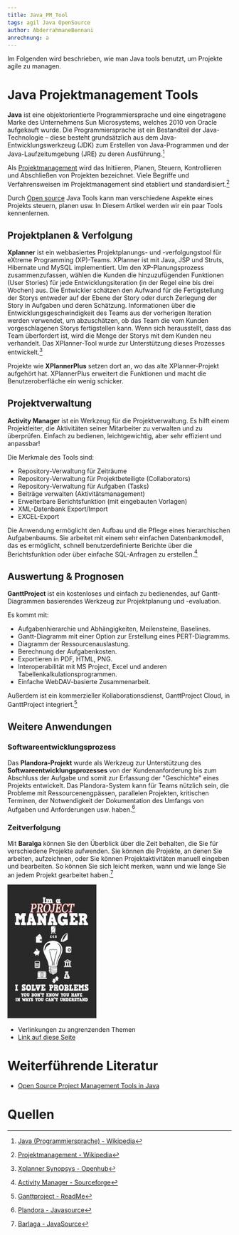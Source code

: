 ```yaml
---
title: Java_PM_Tool
tags: agil Java OpenSource
author: AbderrahmaneBennani
anrechnung: a
---
```


Im Folgenden wird beschrieben, wie man Java tools benutzt, um Projekte agile zu managen.
# Java Projektmanagement Tools

**Java** ist eine objektorientierte Programmiersprache und eine eingetragene Marke des Unternehmens
Sun Microsystems, welches 2010 von
Oracle aufgekauft wurde. Die Programmiersprache ist ein Bestandteil der 
Java-Technologie – diese besteht grundsätzlich aus dem Java-Entwicklungswerkzeug
(JDK) zum Erstellen von Java-Programmen und der
Java-Laufzeitumgebung (JRE) zu deren Ausführung.[^1]

Als [Projektmanagement]() wird das Initiieren, Planen, Steuern, Kontrollieren und Abschließen von Projekten bezeichnet.
Viele Begriffe und Verfahrensweisen im Projektmanagement sind etabliert und standardisiert.[^2]

Durch [Open source]() Java Tools kann man verschiedene Aspekte eines Projekts steuern, planen usw. In Diesem Artikel werden wir ein paar Tools kennenlernen.


## Projektplanen & Verfolgung

**Xplanner**  ist ein webbasiertes Projektplanungs- und -verfolgungstool für eXtreme Programming (XP)-Teams. XPlanner ist mit Java, JSP und Struts, Hibernate und MySQL implementiert.
Um den XP-Planungsprozess zusammenzufassen, wählen die Kunden die hinzuzufügenden Funktionen (User Stories) für jede Entwicklungsiteration (in der Regel eine bis drei Wochen) aus. Die Entwickler schätzen den Aufwand für die Fertigstellung der Storys entweder auf der Ebene der Story oder durch Zerlegung der Story in Aufgaben und deren Schätzung. Informationen über die Entwicklungsgeschwindigkeit des Teams aus der vorherigen Iteration werden verwendet, um abzuschätzen, ob das Team die vom Kunden vorgeschlagenen Storys fertigstellen kann. Wenn sich herausstellt, dass das Team überfordert ist, wird die Menge der Storys mit dem Kunden neu verhandelt. Das XPlanner-Tool wurde zur Unterstützung dieses Prozesses entwickelt.[^3]

Projekte wie **XPlannerPlus** setzen dort an, wo das alte XPlanner-Projekt aufgehört hat. XPlannerPlus erweitert die Funktionen und macht die Benutzeroberfläche ein wenig schicker.

## Projektverwaltung

**Activity Manager** ist ein Werkzeug für die Projektverwaltung. Es hilft einem Projektleiter, die Aktivitäten seiner Mitarbeiter zu verwalten und zu überprüfen. Einfach zu bedienen, leichtgewichtig, aber sehr effizient und anpassbar!

Die Merkmale des Tools sind:

* Repository-Verwaltung für Zeiträume
* Repository-Verwaltung für Projektbeteiligte (Collaborators)
* Repository-Verwaltung für Aufgaben (Tasks)
* Beiträge verwalten (Aktivitätsmanagement)
* Erweiterbare Berichtsfunktion (mit eingebauten Vorlagen)
* XML-Datenbank Export/Import
* EXCEL-Export

Die Anwendung ermöglicht den Aufbau und die Pflege eines hierarchischen Aufgabenbaums. Sie arbeitet mit einem sehr einfachen Datenbankmodell, das es ermöglicht, schnell benutzerdefinierte Berichte über die Berichtsfunktion oder über einfache SQL-Anfragen zu erstellen.[^4]
## Auswertung & Prognosen

**GanttProject** ist ein kostenloses und einfach zu bedienendes, auf Gantt-Diagrammen basierendes Werkzeug zur Projektplanung und -evaluation.

Es kommt mit:

* Aufgabenhierarchie und Abhängigkeiten, Meilensteine, Baselines.
* Gantt-Diagramm mit einer Option zur Erstellung eines PERT-Diagramms.
* Diagramm der Ressourcenauslastung.
* Berechnung der Aufgabenkosten.
* Exportieren in PDF, HTML, PNG.
* Interoperabilität mit MS Project, Excel und anderen Tabellenkalkulationsprogrammen.
* Einfache WebDAV-basierte Zusammenarbeit.

Außerdem ist ein kommerzieller Kollaborationsdienst, GanttProject Cloud, in GanttProject integriert.[^5]

## Weitere Anwendungen
### Softwareentwicklungsprozess
Das **Plandora-Projekt** wurde als Werkzeug zur Unterstützung des **Softwareentwicklungsprozesses** von der Kundenanforderung bis zum Abschluss der Aufgabe und somit zur Erfassung der "Geschichte" eines Projekts entwickelt. Das Plandora-System kann für Teams nützlich sein, die Probleme mit Ressourcenengpässen, parallelen Projekten, kritischen Terminen, der Notwendigkeit der Dokumentation des Umfangs von Aufgaben und Anforderungen usw. haben.[^6]
### Zeitverfolgung
Mit **Baralga** können Sie den Überblick über die Zeit behalten, die Sie für verschiedene Projekte aufwenden. Sie können die Projekte, an denen Sie arbeiten, aufzeichnen, oder Sie können Projektaktivitäten manuell eingeben und bearbeiten. So können Sie sich leicht merken, wann und wie lange Sie an jedem Projekt gearbeitet haben.[^7]

  ![Beispielabbildung](Java_PM_Tool/test-file.jpg)
* Verlinkungen zu angrenzenden Themen
* [Link auf diese Seite](Java_PM_Tool.md)

# Weiterführende Literatur

* [Open Source Project Management Tools in Java](https://java-source.net/open-source/project-management)

# Quellen

[^1]: [Java (Programmiersprache) - Wikipedia](https://de.wikipedia.org/wiki/Java_(Programmiersprache))
[^2]: [Projektmanagement - Wikipedia](https://de.wikipedia.org/wiki/Projektmanagement)
[^3]: [Xplanner Synopsys - Openhub](https://www.openhub.net/p/xplanner)
[^4]: [Activity Manager - Sourceforge](http://activitymanager.sourceforge.net/overview.html)
[^5]: [Ganttproject - ReadMe](https://github.com/bardsoftware/ganttproject/blob/5fdedc22d8a6dbed68820d433e1cc51b0e77b2f4/README)
[^6]: [Plandora - Javasource](https://java-source.net/open-source/project-management/plandora)
[^7]: [Barlaga - JavaSource](https://java-source.net/open-source/project-management/baralga)